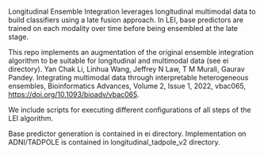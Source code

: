 Longitudinal Ensemble Integration leverages longitudinal multimodal data to build classifiers using a late fusion approach. In LEI, base predictors are trained on each modality over time before being ensembled at the late stage.

This repo implements an augmentation of the original ensemble integration algorithm to be suitable for longitudinal and multimodal data (see ei directory). Yan Chak Li, Linhua Wang, Jeffrey N Law, T M Murali, Gaurav Pandey. Integrating multimodal data through interpretable heterogeneous ensembles, Bioinformatics Advances, Volume 2, Issue 1, 2022, vbac065, https://doi.org/10.1093/bioadv/vbac065.

We include scripts for executing different configurations of all steps of the LEI algorithm.

Base predictor generation is contained in ei directory. Implementation on ADNI/TADPOLE is contained in longitudinal_tadpole_v2 directory.
